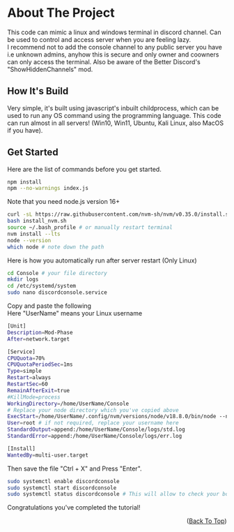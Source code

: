 <a name="readme-top"></a>

# About The Project

This code can mimic a linux and windows terminal in discord channel. Can be used to control and access server when you are feeling lazy.<br>
I recommend not to add the console channel to any public server you have i.e unknown admins, anyhow this is secure and only owner and coowners can only access the terminal. Also be aware of the Better Discord's "ShowHiddenChannels" mod.

## How It's Build

Very simple, it's built using javascript's inbuilt childprocess, which can be used to run any OS command using the programming language. This code can run almost in all servers! (Win10, Win11, Ubuntu, Kali Linux, also MacOS if you have).

## Get Started

Here are the list of commands before you get started.

```sh
npm install
npm --no-warnings index.js
```

Note that you need node.js version 16+

```sh
curl -sL https://raw.githubusercontent.com/nvm-sh/nvm/v0.35.0/install.sh -o install_nvm.sh
bash install_nvm.sh
source ~/.bash_profile # or manually restart terminal
nvm install --lts
node --version
which node # note down the path
```

Here is how you automatically run after server restart (Only Linux)

```sh
cd Console # your file directory
mkdir logs
cd /etc/systemd/system
sudo nano discordconsole.service
```

Copy and paste the following <br>
Here "UserName" means your Linux username

```sh
[Unit]
Description=Mod-Phase
After=network.target

[Service]
CPUQuota=70%
CPUQuotaPeriodSec=1ms
Type=simple
Restart=always
RestartSec=60
RemainAfterExit=true
#KillMode=process
WorkingDirectory=/home/UserName/Console
# Replace your node directory which you've copied above
ExecStart=/home/UserName/.config/nvm/versions/node/v18.8.0/bin/node --no-warnings /home/UserName/Console/index.js
User=root # if not required, replace your username here
StandardOutput=append:/home/UserName/Console/logs/std.log
StandardError=append:/home/UserName/Console/logs/err.log

[Install]
WantedBy=multi-user.target
```

Then save the file "Ctrl + X" and Press "Enter".

```sh
sudo systemctl enable discordconsole
sudo systemctl start discordconsole
sudo systemctl status discordconsole # This will allow to check your bot is running or not
```

Congratulations you've completed the tutorial!

<p align="right">(<a href="#readme-top">Back To Top</a>)</p>
